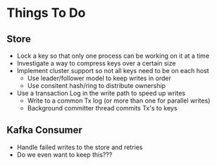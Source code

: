 # Things To Do

## Store

* Lock a key so that only one process can be working on it at a time
* Investigate a way to compress keys over a certain size 
* Implement cluster support so not all keys need to be on each host
  * Use leader/follower model to keep writes in order 
  * Use consitent hash/ring to distribute ownership
* Use a transaction Log in the write path to speed up writes
  * Write to a common Tx log (or more than one for parallel writes)
  * Background committer thread commits Tx's to keys

## Kafka Consumer 

* Handle failed writes to the store and retries
* Do we even want to keep this???


